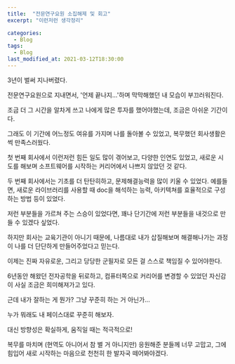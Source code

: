 ```yaml
---
title:  "전문연구요원 소집해제 및 회고"
excerpt: "이런저런 생각정리"

categories:
  - Blog
tags:
  - Blog
last_modified_at: 2021-03-12T18:30:00
---
```


3년이 벌써 지나버렸다.

전문연구요원으로 지내면서, '언제 끝나지...'하며 막막해했던 내 모습이 부끄러워진다.

조금 더 그 시간을 알차게 쓰고 나에게 많은 투자를 했어야했는데, 조금은 아쉬운 기간이다.

그래도 이 기간에 어느정도 여유를 가지며 나를 돌아볼 수 있었고, 복무했던 회사생활은 썩 만족스러웠다.

첫 번째 회사에서 이런저런 힘든 일도 많이 겪어보고, 다양한 인연도 있었고, 새로운 시도를 해보며 소프트웨어를 시작하는 커리어에서 나쁘지 않았던 것 같다.

두 번째 회사에서는 기초를 더 탄탄히하고, 문제해결능력을 많이 키울 수 있었다. 예를들면, 새로운 라이브러리를 사용할 때 doc을 해석하는 능력, 아키텍쳐를 효율적으로 구성하는 방법 등이 있었다.

저런 부분들을 가르쳐 주는 스승이 있었다면, 꽤나 단기간에 저런 부분들을 내것으로 만들 수 있겠다 싶었다.

하지만 회사는 교육기관이 아니기 때문에, 나름대로 내가 삽질해보며 해결해나가는 과정이 나를 더 단단하게 만들어주었다고 믿는다.

이제는 진짜 자유로운, 그리고 당당한 군필자로 모든 걸 스스로 책임질 수 있어야한다.

6년동안 해왔던 전자공학을 뒤로하고, 컴퓨터쪽으로 커리어를 변경할 수 있었던 자신감이 사실 조금은 희미해져가고 있다.

근데 내가 잘하는 게 뭔가? 그냥 꾸준히 하는 거 아닌가...

누가 뭐래도 내 페이스대로 꾸준히 해보자.

대신 방향성은 확실하게, 움직일 때는 적극적으로!

복무를 마치며 (현역도 아니어서 참 별 거 아니지만) 응원해준 분들께 너무 고맙고, 그에 힘입어 새로 시작하는 마음으로 천천히 한 발자국 떼어봐야겠다.
